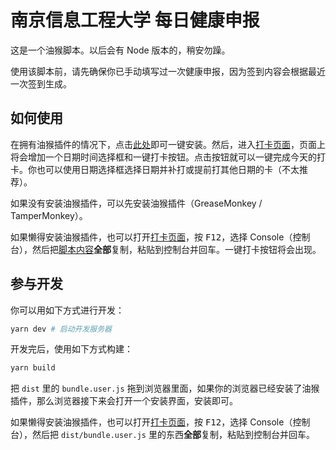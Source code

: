 # 南京信息工程大学 每日健康申报

这是一个油猴脚本。以后会有 Node 版本的，稍安勿躁。

使用该脚本前，请先确保你已手动填写过一次健康申报，因为签到内容会根据最近一次签到生成。

## 如何使用

在拥有油猴插件的情况下，点击[此处](https://0w.al/NUISTHealthReport.user.js)即可一键安装。然后，进入[打卡页面](http://i.nuist.edu.cn/qljfwapp/sys/lwNuistHealthInfoDailyClock/index.do#/healthClock)，页面上将会增加一个日期时间选择框和一键打卡按钮。点击按钮就可以一键完成今天的打卡。你也可以使用日期选择框选择日期并补打或提前打其他日期的卡（不太推荐）。

如果没有安装油猴插件，可以先安装油猴插件（GreaseMonkey / TamperMonkey）。

如果懒得安装油猴插件，也可以打开[打卡页面](http://i.nuist.edu.cn/qljfwapp/sys/lwNuistHealthInfoDailyClock/index.do#/healthClock)，按 <kbd>F12</kbd>，选择 Console（控制台），然后把[脚本内容](https://0w.al/NUISTHealthReport)**全部**复制，粘贴到控制台并回车。一键打卡按钮将会出现。

## 参与开发

你可以用如下方式进行开发：

```bash
yarn dev # 启动开发服务器
```

开发完后，使用如下方式构建：

```bash
yarn build
```

把 `dist` 里的 `bundle.user.js` 拖到浏览器里面，如果你的浏览器已经安装了油猴插件，那么浏览器接下来会打开一个安装界面，安装即可。

如果懒得安装油猴插件，也可以打开[打卡页面](http://i.nuist.edu.cn/qljfwapp/sys/lwNuistHealthInfoDailyClock/index.do#/healthClock)，按 <kbd>F12</kbd>，选择 Console（控制台），然后把 `dist/bundle.user.js` 里的东西**全部**复制，粘贴到控制台并回车。
